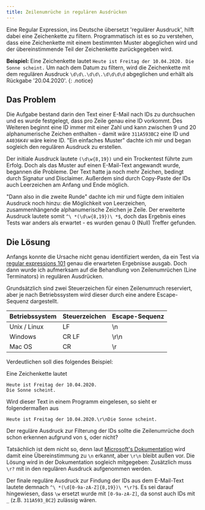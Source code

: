 ```yaml
---
title: Zeilenumrüche in regulären Ausdrücken
---
```


Eine Regular Expression, ins Deutsche übersetzt 'regulärer Ausdruck', hilft dabei eine Zeichenkette zu filtern. Programmatisch ist es so zu verstehen, dass eine Zeichenkette mit einem bestimmten Muster abgeglichen wird und der übereinstimmende Teil der Zeichenkette zurückgegeben wird.

**Beispiel:**
Eine Zeichenkette lautet `Heute ist Freitag der 10.04.2020. Die Sonne scheint.` Um nach dem Datum zu filtern, wird die Zeichenkette mit dem regulären Ausdruck `\d\d\.\d\d\.\d\d\d\d` abgeglichen und erhält als Rückgabe '20.04.2020'.
{: .notice}

## Das Problem
Die Aufgabe bestand darin den Text einer E-Mail nach IDs zu durchsuchen und es wurde festgelegt, dass pro Zeile genau eine ID vorkommt. Des Weiteren beginnt eine ID immer mit einer Zahl und kann zwischen 9 und 20 alphanumerische Zeichen enthalten - damit wäre `311A593BC2` eine ID und `A4036K4V` wäre keine ID.
"Ein einfaches Muster" dachte ich mir und began sogleich den regulären Ausdruck zu erstellen.

Der initiale Ausdruck lautete `(\d\w{8,19})` und ein Trockentest führte zum Erfolg. Doch als das Muster auf einen E-Mail-Text angewandt wurde, begannen die Probleme. Der Text hatte ja noch mehr Zeichen, bedingt durch Signatur und Disclaimer. Außerdem sind durch Copy-Paste der IDs auch Leerzeichen am Anfang und Ende möglich.

"Dann also in die zweite Runde" dachte ich mir und fügte dem initialen Ausdruck noch hinzu: die Möglichkeit von Leerzeichen, zusammenhängende alphanumerische Zeichen je Zeile. Der erweiterte Ausdruck lautete somit `^\ *(\d\w{8,19})\ *$`, doch das Ergebnis eines Tests war anders als erwartet - es wurden genau 0 (Null) Treffer gefunden.

## Die Lösung
Anfangs konnte die Ursache nicht genau identifiziert werden, da ein Test via <a href='https://regex101.com/r/1OAiXd/2/' target='_blank'>regular expressions 101</a> genau die erwarteten Ergebnisse ausgab. Doch dann wurde ich aufmerksam auf die Behandlung von Zeilenumrüchen (Line Terminators) in regulären Ausdrücken.

Grundsätzlich sind zwei Steuerzeichen für einen Zeilenumruch reserviert, aber je nach Betriebssystem wird dieser durch eine andere Escape-Sequenz dargestellt.

|Betriebssystem |Steuerzeichen |Escape-Sequenz |
|-|-|-|
|Unix / Linux |LF |\n |
|Windows |CR LF |\r\n |
|Mac OS |CR |\r |

Verdeutlichen soll dies folgendes Beispiel:

Eine Zeichenkette lautet
```
Heute ist Freitag der 10.04.2020.
Die Sonne scheint.
```
Wird dieser Text in einem Programm eingelesen, so sieht er folgendermaßen aus
```
Heute ist Freitag der 10.04.2020.\r\nDie Sonne scheint.
```

Der reguläre Ausdruck zur Filterung der IDs sollte die Zeilenumrüche doch schon erkennen aufgrund von `$`, oder nicht?

Tatsächlich ist dem nicht so, denn laut <a href='https://docs.microsoft.com/en-us/dotnet/standard/base-types/anchors-in-regular-expressions#end-of-string-or-line-' target='_blank'>Microsoft's Dokumentation</a> wird damit eine Übereinstimmung zu `\n` erkannt, aber `\r\n` bleibt außen vor. Die Lösung wird in der Dokumentation sogleich mitgegeben: Zusätzlich muss `\r?` mit in den regulären Ausdruck aufgenommen werden.

Der finale reguläre Ausdruck zur Findung der IDs aus dem E-Mail-Text lautete demnach `^\ *(\d[0-9a-zA-Z]{8,19})\ *\r?$`. Es sei darauf hingewiesen, dass `\w` ersetzt wurde mit `[0-9a-zA-Z]`, da sonst auch IDs mit `_` (z.B. `311A593_BC2`) zulässig wären.